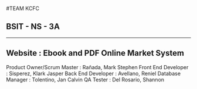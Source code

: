 #TEAM KCFC 
## BSIT - NS - 3A
---
**Website : Ebook and PDF Online Market System**
---
Product Owner/Scrum Master  : Rañada, Mark Stephen
Front End Developer         : Sisperez, Klark Jasper
Back End Developer          : Avellano, Reniel
Database Manager            : Tolentino, Jan Calvin
QA Tester                   : Del Rosario, Shannon

